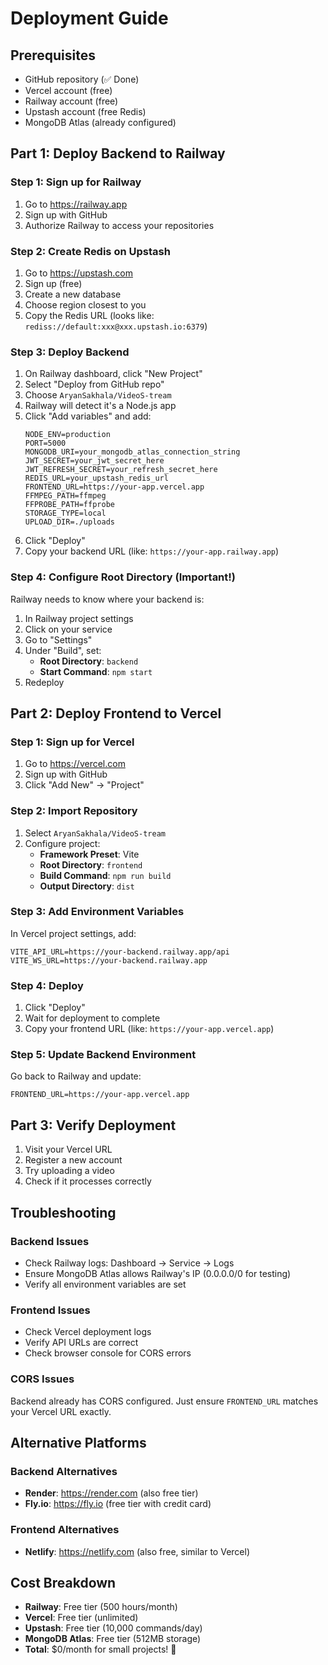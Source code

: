 # Deployment Guide

## Prerequisites
- GitHub repository (✅ Done)
- Vercel account (free)
- Railway account (free)
- Upstash account (free Redis)
- MongoDB Atlas (already configured)

## Part 1: Deploy Backend to Railway

### Step 1: Sign up for Railway
1. Go to https://railway.app
2. Sign up with GitHub
3. Authorize Railway to access your repositories

### Step 2: Create Redis on Upstash
1. Go to https://upstash.com
2. Sign up (free)
3. Create a new database
4. Choose region closest to you
5. Copy the Redis URL (looks like: `rediss://default:xxx@xxx.upstash.io:6379`)

### Step 3: Deploy Backend
1. On Railway dashboard, click "New Project"
2. Select "Deploy from GitHub repo"
3. Choose `AryanSakhala/VideoS-tream`
4. Railway will detect it's a Node.js app
5. Click "Add variables" and add:
   ```
   NODE_ENV=production
   PORT=5000
   MONGODB_URI=your_mongodb_atlas_connection_string
   JWT_SECRET=your_jwt_secret_here
   JWT_REFRESH_SECRET=your_refresh_secret_here
   REDIS_URL=your_upstash_redis_url
   FRONTEND_URL=https://your-app.vercel.app
   FFMPEG_PATH=ffmpeg
   FFPROBE_PATH=ffprobe
   STORAGE_TYPE=local
   UPLOAD_DIR=./uploads
   ```
6. Click "Deploy"
7. Copy your backend URL (like: `https://your-app.railway.app`)

### Step 4: Configure Root Directory (Important!)
Railway needs to know where your backend is:

1. In Railway project settings
2. Click on your service
3. Go to "Settings"
4. Under "Build", set:
   - **Root Directory**: `backend`
   - **Start Command**: `npm start`
5. Redeploy

## Part 2: Deploy Frontend to Vercel

### Step 1: Sign up for Vercel
1. Go to https://vercel.com
2. Sign up with GitHub
3. Click "Add New" → "Project"

### Step 2: Import Repository
1. Select `AryanSakhala/VideoS-tream`
2. Configure project:
   - **Framework Preset**: Vite
   - **Root Directory**: `frontend`
   - **Build Command**: `npm run build`
   - **Output Directory**: `dist`

### Step 3: Add Environment Variables
In Vercel project settings, add:
```
VITE_API_URL=https://your-backend.railway.app/api
VITE_WS_URL=https://your-backend.railway.app
```

### Step 4: Deploy
1. Click "Deploy"
2. Wait for deployment to complete
3. Copy your frontend URL (like: `https://your-app.vercel.app`)

### Step 5: Update Backend Environment
Go back to Railway and update:
```
FRONTEND_URL=https://your-app.vercel.app
```

## Part 3: Verify Deployment

1. Visit your Vercel URL
2. Register a new account
3. Try uploading a video
4. Check if it processes correctly

## Troubleshooting

### Backend Issues
- Check Railway logs: Dashboard → Service → Logs
- Ensure MongoDB Atlas allows Railway's IP (0.0.0.0/0 for testing)
- Verify all environment variables are set

### Frontend Issues
- Check Vercel deployment logs
- Verify API URLs are correct
- Check browser console for CORS errors

### CORS Issues
Backend already has CORS configured. Just ensure `FRONTEND_URL` matches your Vercel URL exactly.

## Alternative Platforms

### Backend Alternatives
- **Render**: https://render.com (also free tier)
- **Fly.io**: https://fly.io (free tier with credit card)

### Frontend Alternatives
- **Netlify**: https://netlify.com (also free, similar to Vercel)

## Cost Breakdown
- **Railway**: Free tier (500 hours/month)
- **Vercel**: Free tier (unlimited)
- **Upstash**: Free tier (10,000 commands/day)
- **MongoDB Atlas**: Free tier (512MB storage)
- **Total**: $0/month for small projects! 🎉


